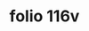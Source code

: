 ---
layout: edition
title: folio 116v
manuscript: Padua, Biblioteca del Seminario Vescovile, MS 32
sigla: P
iip: p116v.tif
milestone: 232
---